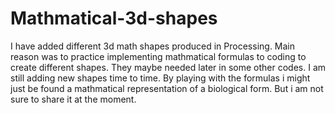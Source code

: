 # Mathmatical-3d-shapes

I have added different 3d math shapes produced in Processing.
Main reason was to practice implementing mathmatical formulas to coding to create different shapes.
They maybe needed later in some other codes.
I am still adding new shapes time to time.
By playing with the formulas i might just be found a mathmatical representation of a biological form. But i am not sure to share it at the moment.
